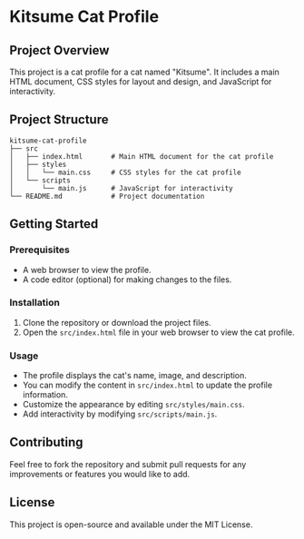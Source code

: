 # Kitsume Cat Profile

## Project Overview
This project is a cat profile for a cat named "Kitsume". It includes a main HTML document, CSS styles for layout and design, and JavaScript for interactivity.

## Project Structure
```
kitsume-cat-profile
├── src
│   ├── index.html       # Main HTML document for the cat profile
│   ├── styles
│   │   └── main.css     # CSS styles for the cat profile
│   └── scripts
│       └── main.js      # JavaScript for interactivity
└── README.md            # Project documentation
```

## Getting Started

### Prerequisites
- A web browser to view the profile.
- A code editor (optional) for making changes to the files.

### Installation
1. Clone the repository or download the project files.
2. Open the `src/index.html` file in your web browser to view the cat profile.

### Usage
- The profile displays the cat's name, image, and description.
- You can modify the content in `src/index.html` to update the profile information.
- Customize the appearance by editing `src/styles/main.css`.
- Add interactivity by modifying `src/scripts/main.js`.

## Contributing
Feel free to fork the repository and submit pull requests for any improvements or features you would like to add.

## License
This project is open-source and available under the MIT License.